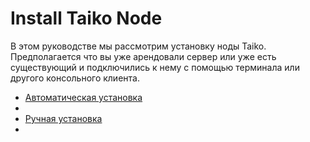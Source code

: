 
<h1>Install Taiko Node</h1>

<p>
  В этом руководстве мы рассмотрим установку ноды Taiko. Предполагается что вы уже арендовали сервер или уже есть существующий и подключились к нему с помощью терминала или другого консольного клиента.
</p>

<ul>
  <li><a href="#automatic_install">Автоматическая установка</a><li>
  <li><a href="#manual_install">Ручная установка</a><li>
</ul>

<p name="automatic_install">
  
</p>

<p name="ьфтгфд_install">
  
</p>
